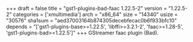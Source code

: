 +++
draft = false
title = "gst1-plugins-bad-faac 1.22.5-2"
version = "1.22.5-2"
categories = ['xmultimedia']
arch = "x86_64"
size = "14340"
usize = "30576"
sha1sum = "aed37003164b874305decebfecac0b6f933bfc10"
depends = "['gst1-plugins-base>=1.22.5', 'libffi>=3.2.1-2', 'faac>=1.28-5', 'gst1-plugins-bad>=1.22.5']"
+++
GStreamer faac plugin (Bad).